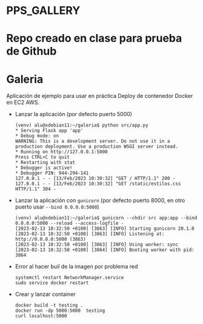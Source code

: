 # PPS_GALLERY
# Repo creado en clase para prueba de Github

# Galeria

Aplicación de ejemplo para usar en práctica Deploy de contenedor Docker en EC2 AWS.

- Lanzar la aplicación (por defecto puerto 5000)

    ```console
    (venv) alu@xdebian11:~/galeria$ python src/app.py 
    * Serving Flask app 'app'
    * Debug mode: on
    WARNING: This is a development server. Do not use it in a production deployment. Use a production WSGI server instead.
    * Running on http://127.0.0.1:5000
    Press CTRL+C to quit
    * Restarting with stat
    * Debugger is active!
    * Debugger PIN: 944-294-141
    127.0.0.1 - - [13/Feb/2023 10:30:32] "GET / HTTP/1.1" 200 -
    127.0.0.1 - - [13/Feb/2023 10:30:32] "GET /static/estilos.css HTTP/1.1" 304 -

    ``` 

- Lanzar la aplicación con `gunicorn` (por defecto puerto 8000, en otro puerto usar `--bind 0.0.0.0:5000`)

    ```console
    (venv) alu@xdebian11:~/galeria$ gunicorn --chdir src app:app --bind 0.0.0.0:5000 --reload --access-logfile -
    [2023-02-13 10:32:50 +0100] [3863] [INFO] Starting gunicorn 20.1.0
    [2023-02-13 10:32:50 +0100] [3863] [INFO] Listening at: http://0.0.0.0:5000 (3863)
    [2023-02-13 10:32:50 +0100] [3863] [INFO] Using worker: sync
    [2023-02-13 10:32:50 +0100] [3864] [INFO] Booting worker with pid: 3864
    ```

- Error al hacer buil de la imagen por problema red

    ```console
    systemctl restart NetworkManager.service
    sudo service docker restart
    ``` 

- Crear y lanzar container

    ```console
    docker build -t testing .
    docker run -dp 5000:5000  testing
    curl localhost:5000
    ``` 

